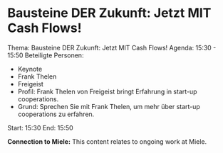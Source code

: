 # Bausteine DER Zukunft: Jetzt MIT Cash Flows!
Thema: Bausteine DER Zukunft: Jetzt MIT Cash Flows!
Agenda: 15:30 - 15:50
Beteiligte Personen:
- Keynote
- Frank Thelen
- Freigeist
- Profil: Frank Thelen von Freigeist bringt Erfahrung in start-up cooperations.
- Grund: Sprechen Sie mit Frank Thelen, um mehr über start-up cooperations zu erfahren.

Start: 15:30
End: 15:50

**Connection to Miele:** This content relates to ongoing work at Miele.
